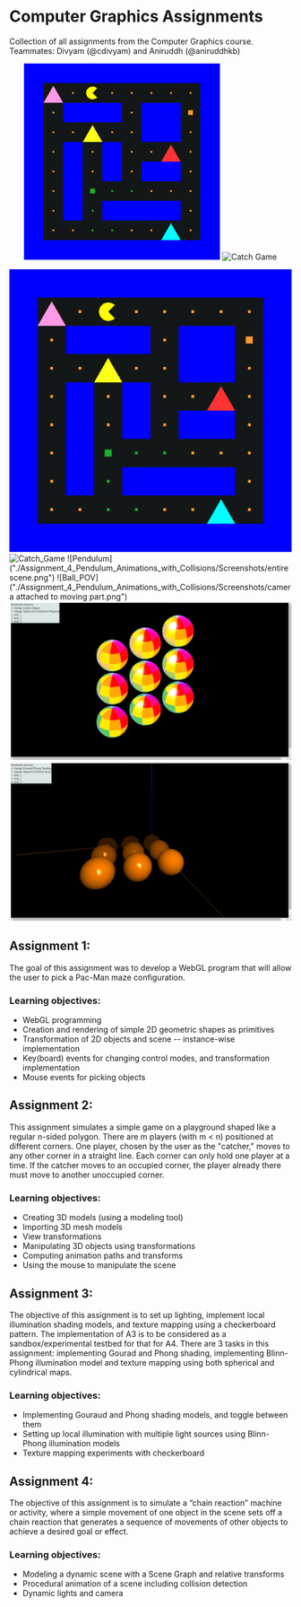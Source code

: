 # Computer Graphics Assignments
Collection of all assignments from the Computer Graphics course.
Teammates: Divyam (@cdivyam) and Aniruddh (@aniruddhkb)

<p align="center">
  <img src="./Assignment_1_Pacman/More/Screenshots/Dragged_and_dropped.png" width="350" title="Pacman">
  <img src="https://github.com/user-attachments/assets/2e2d7cc1-652f-4b4b-ba13-331f0e5ab208" width="350" alt="Catch Game">
</p>

![Pacman](./Assignment_1_Pacman/More/Screenshots/Dragged_and_dropped.png)
![Catch_Game](https://github.com/user-attachments/assets/2e2d7cc1-652f-4b4b-ba13-331f0e5ab208)
![Pendulum]("./Assignment_4_Pendulum_Animations_with_Collisions/Screenshots/entire scene.png")
![Ball_POV]("./Assignment_4_Pendulum_Animations_with_Collisions/Screenshots/camera attached to moving part.png")
![Textures](./Assignment_3_Lighting_and_Textures/Screenshots/t3_1.png)
![Shading](./Assignment_3_Lighting_and_Textures/Screenshots/t1_2.png)

## Assignment 1:
The goal of this assignment was to develop a WebGL program that will allow the user to pick a Pac-Man maze configuration.

### Learning objectives:
- WebGL programming 
- Creation and rendering of simple 2D geometric shapes as primitives
- Transformation of 2D objects and scene -- instance-wise implementation
- Key(board) events for changing control modes, and transformation implementation 
- Mouse events for picking objects

## Assignment 2:
This assignment simulates a simple game on a playground shaped like a regular n-sided polygon. There are m players (with m < n) positioned at different corners. One player, chosen by the user as the "catcher," moves to any other corner in a straight line. Each corner can only hold one player at a time. If the catcher moves to an occupied corner, the player already there must move to another unoccupied corner.

### Learning objectives:
- Creating 3D models (using a modeling tool)
- Importing 3D mesh models
- View transformations
- Manipulating 3D objects using transformations
- Computing animation paths and transforms
- Using the mouse to manipulate the scene

## Assignment 3:
The objective of this assignment is to set up lighting, implement local illumination shading models, and texture mapping using a checkerboard pattern. The implementation of A3 is to be considered as a sandbox/experimental testbed for that for A4. There are 3 tasks in this assignment: implementing Gourad and Phong shading, implementing Blinn-Phong illumination model and texture mapping using both spherical and cylindrical maps.

### Learning objectives:
- Implementing Gouraud and Phong shading models, and toggle between them
- Setting up local illumination with multiple light sources using Blinn-Phong illumination models
- Texture mapping experiments with checkerboard

## Assignment 4:
The objective of this assignment is to simulate a “chain reaction” machine or activity, where a simple movement of one object in the scene sets off a chain reaction that generates a sequence of movements of other objects to achieve a desired goal or effect.

### Learning objectives:
- Modeling a dynamic scene with a Scene Graph and relative transforms
- Procedural animation of a scene including collision detection
- Dynamic lights and camera
